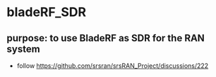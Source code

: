 # bladeRF_SDR
## purpose: to use BladeRF as SDR for the RAN system
- follow https://github.com/srsran/srsRAN_Project/discussions/222

